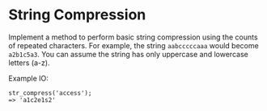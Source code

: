# String Compression

Implement a method to perform basic string compression using the counts of repeated characters. For example, the string `aabcccccaaa` would become `a2b1c5a3`. You can assume the string has only uppercase and lowercase letters (a-z).

Example IO:
```
str_compress('access');
=> 'a1c2e1s2'
```
